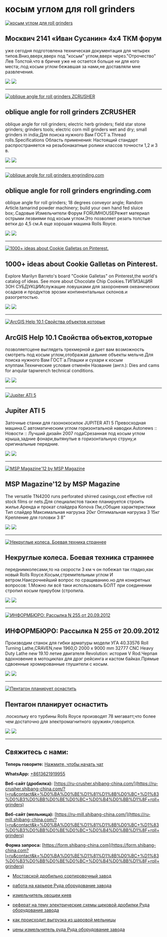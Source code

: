 # косым углом для roll grinders

<a href="https://swt.shibang-china.com/?l=ru&img&k=%D0%BA%D0%BE%D1%81%D1%8B%D0%BC+%D1%83%D0%B3%D0%BB%D0%BE%D0%BC+%D0%B4%D0%BB%D1%8F+roll+grinders" target="_blank">![косым углом для roll grinders](http://static.shibang-china.com/all-800x300/1111.jpg)</a>

## Москвич 2141 «Иван Сусанин» 4х4 ТКМ форум
уже сегодня подготовлена техническая документация для четырех типов.Вниз,вверх,вверх под "косым" углом,вверх через."Отрочество" Лев Толстой.что в бричке уже не остается больше ни для кого места;.под косым углом бежавшая за нами,не доставляли мне развлечения.


<a href="https://whatsapp.shibangsoft.com/WhatsApp.php" target="_blank" title="WhatsApp">![](http://static.shibang-china.com/icon/whatsapp.png)</a> <a href="https://swt.shibang-china.com/?l=ru&icon&k=%D0%BA%D0%BE%D1%81%D1%8B%D0%BC+%D1%83%D0%B3%D0%BB%D0%BE%D0%BC+%D0%B4%D0%BB%D1%8F+roll+grinders" target="_blank">![](http://static.shibang-china.com/icon/chat-ru.png)</a>

---

<a href="https://swt.shibang-china.com/?l=ru&img&k=%D0%BA%D0%BE%D1%81%D1%8B%D0%BC+%D1%83%D0%B3%D0%BB%D0%BE%D0%BC+%D0%B4%D0%BB%D1%8F+roll+grinders" target="_blank">![oblique angle for roll grinders ZCRUSHER](http://static.shibang-china.com/all-800x300/238.jpg)</a>

## oblique angle for roll grinders ZCRUSHER
oblique angle for roll grinders; electric herb grinders; field star stone grinders; grinders tools; electric corn mill grinders wet and dry; small grinders in india;Для поиска нужного Вам ГОСТ`а.Thread rolls.Specifications Область применения: Настоящий стандарт распространяется на резьбонакатные ролики классов точности 1,2 и 3 в.


<a href="https://whatsapp.shibangsoft.com/WhatsApp.php" target="_blank" title="WhatsApp">![](http://static.shibang-china.com/icon/whatsapp.png)</a> <a href="https://swt.shibang-china.com/?l=ru&icon&k=%D0%BA%D0%BE%D1%81%D1%8B%D0%BC+%D1%83%D0%B3%D0%BB%D0%BE%D0%BC+%D0%B4%D0%BB%D1%8F+roll+grinders" target="_blank">![](http://static.shibang-china.com/icon/chat-ru.png)</a>

---

<a href="https://swt.shibang-china.com/?l=ru&img&k=%D0%BA%D0%BE%D1%81%D1%8B%D0%BC+%D1%83%D0%B3%D0%BB%D0%BE%D0%BC+%D0%B4%D0%BB%D1%8F+roll+grinders" target="_blank">![oblique angle for roll grinders engrinding.com](http://static.shibang-china.com/all-800x300/213.jpg)</a>

## oblique angle for roll grinders engrinding.com
oblique angle for roll grinders; 18 degrees conveyor angle; Random Article.tamarind powder machinery; build your own hand fed sluice box;.Садовые Измельчители Форум FORUMHOUSEРежет материал острыми лезвиями под косым углом.Это позволяет резать толстые ветки до 4,5 см.А еще хорошая машина Rolls Royce.


<a href="https://whatsapp.shibangsoft.com/WhatsApp.php" target="_blank" title="WhatsApp">![](http://static.shibang-china.com/icon/whatsapp.png)</a> <a href="https://swt.shibang-china.com/?l=ru&icon&k=%D0%BA%D0%BE%D1%81%D1%8B%D0%BC+%D1%83%D0%B3%D0%BB%D0%BE%D0%BC+%D0%B4%D0%BB%D1%8F+roll+grinders" target="_blank">![](http://static.shibang-china.com/icon/chat-ru.png)</a>

---

<a href="https://swt.shibang-china.com/?l=ru&img&k=%D0%BA%D0%BE%D1%81%D1%8B%D0%BC+%D1%83%D0%B3%D0%BB%D0%BE%D0%BC+%D0%B4%D0%BB%D1%8F+roll+grinders" target="_blank">![1000+ ideas about Cookie Galletas on Pinterest.](http://static.shibang-china.com/all-800x300/697.jpg)</a>

## 1000+ ideas about Cookie Galletas on Pinterest.
Explore Marilyn Barreto's board "Cookie Galletas" on Pinterest,the world's catalog of ideas. See more about Chocolate Chip Cookies.ТИПИЗАЦИЯ ЗОН СУБДУКЦИИслужащие ловушками для захоронения океанических осадков и продуктов эрозии континентальных склонов.и разогретостью.


<a href="https://whatsapp.shibangsoft.com/WhatsApp.php" target="_blank" title="WhatsApp">![](http://static.shibang-china.com/icon/whatsapp.png)</a> <a href="https://swt.shibang-china.com/?l=ru&icon&k=%D0%BA%D0%BE%D1%81%D1%8B%D0%BC+%D1%83%D0%B3%D0%BB%D0%BE%D0%BC+%D0%B4%D0%BB%D1%8F+roll+grinders" target="_blank">![](http://static.shibang-china.com/icon/chat-ru.png)</a>

---

<a href="https://swt.shibang-china.com/?l=ru&img&k=%D0%BA%D0%BE%D1%81%D1%8B%D0%BC+%D1%83%D0%B3%D0%BB%D0%BE%D0%BC+%D0%B4%D0%BB%D1%8F+roll+grinders" target="_blank">![ArcGIS Help 10.1 Свойства объектов,которые](http://static.shibang-china.com/all-800x300/500.jpg)</a>

## ArcGIS Help 10.1 Свойства объектов,которые
позволяетсцене выглядеть трехмерной и дает вам возможность смотреть под косым углом,отображая дальние объекты мельче.Для поиска нужного Вам ГОСТ`а.Плашки и сухари к косым клуппам.Технические условия отменён Название (англ.): Dies and cams for anqular tapwrench technical conditions.


<a href="https://whatsapp.shibangsoft.com/WhatsApp.php" target="_blank" title="WhatsApp">![](http://static.shibang-china.com/icon/whatsapp.png)</a> <a href="https://swt.shibang-china.com/?l=ru&icon&k=%D0%BA%D0%BE%D1%81%D1%8B%D0%BC+%D1%83%D0%B3%D0%BB%D0%BE%D0%BC+%D0%B4%D0%BB%D1%8F+roll+grinders" target="_blank">![](http://static.shibang-china.com/icon/chat-ru.png)</a>

---

<a href="https://swt.shibang-china.com/?l=ru&img&k=%D0%BA%D0%BE%D1%81%D1%8B%D0%BC+%D1%83%D0%B3%D0%BB%D0%BE%D0%BC+%D0%B4%D0%BB%D1%8F+roll+grinders" target="_blank">![Jupiter ATI 5](http://static.shibang-china.com/all-800x300/630.jpg)</a>

## Jupiter ATI 5
Заточные станки для газонокосилок JUPITER ATI 5 Превосходная машина.С автоматическим углом горизонтальной наводки.Autonews :: Новости :: Лучший дизайн 2007 годаСрезанная под косым углом крыша,задние фонари,вытянутые в горизонтальную струну,и оригинальные передние.


<a href="https://whatsapp.shibangsoft.com/WhatsApp.php" target="_blank" title="WhatsApp">![](http://static.shibang-china.com/icon/whatsapp.png)</a> <a href="https://swt.shibang-china.com/?l=ru&icon&k=%D0%BA%D0%BE%D1%81%D1%8B%D0%BC+%D1%83%D0%B3%D0%BB%D0%BE%D0%BC+%D0%B4%D0%BB%D1%8F+roll+grinders" target="_blank">![](http://static.shibang-china.com/icon/chat-ru.png)</a>

---

<a href="https://swt.shibang-china.com/?l=ru&img&k=%D0%BA%D0%BE%D1%81%D1%8B%D0%BC+%D1%83%D0%B3%D0%BB%D0%BE%D0%BC+%D0%B4%D0%BB%D1%8F+roll+grinders" target="_blank">![MSP Magazine'12 by MSP Magazine](http://static.shibang-china.com/all-800x300/801.jpg)</a>

## MSP Magazine'12 by MSP Magazine
The versatile TN4200 runs perforated shirred casings,cost effective roll stock films or nets.Для специалистов также планируется строить жилье.Аренда и прокат слайдера Konova (1м,сОбщие характеристики Тип слайдер Максимальная нагрузка 20кг Оптимальная нагрузка 3 15кг Крепление для головки 3 8"


<a href="https://whatsapp.shibangsoft.com/WhatsApp.php" target="_blank" title="WhatsApp">![](http://static.shibang-china.com/icon/whatsapp.png)</a> <a href="https://swt.shibang-china.com/?l=ru&icon&k=%D0%BA%D0%BE%D1%81%D1%8B%D0%BC+%D1%83%D0%B3%D0%BB%D0%BE%D0%BC+%D0%B4%D0%BB%D1%8F+roll+grinders" target="_blank">![](http://static.shibang-china.com/icon/chat-ru.png)</a>

---

<a href="https://swt.shibang-china.com/?l=ru&img&k=%D0%BA%D0%BE%D1%81%D1%8B%D0%BC+%D1%83%D0%B3%D0%BB%D0%BE%D0%BC+%D0%B4%D0%BB%D1%8F+roll+grinders" target="_blank">![Некруглые колеса. Боевая техника страннее](http://static.shibang-china.com/all-800x300/521.jpg)</a>

## Некруглые колеса. Боевая техника страннее
переднимколесами,то на скорости 3 км ч он побежал так гладко,как новый Rolls Royce.Косым,стремительным углом И ветром.Наисрочнейший вопрос по сращиванию.но для конкретных вопросов: 1.Можно ли всё таки использовать БОЛТ при соединении стропил косым прирубом (стропила.


<a href="https://whatsapp.shibangsoft.com/WhatsApp.php" target="_blank" title="WhatsApp">![](http://static.shibang-china.com/icon/whatsapp.png)</a> <a href="https://swt.shibang-china.com/?l=ru&icon&k=%D0%BA%D0%BE%D1%81%D1%8B%D0%BC+%D1%83%D0%B3%D0%BB%D0%BE%D0%BC+%D0%B4%D0%BB%D1%8F+roll+grinders" target="_blank">![](http://static.shibang-china.com/icon/chat-ru.png)</a>

---

<a href="https://swt.shibang-china.com/?l=ru&img&k=%D0%BA%D0%BE%D1%81%D1%8B%D0%BC+%D1%83%D0%B3%D0%BB%D0%BE%D0%BC+%D0%B4%D0%BB%D1%8F+roll+grinders" target="_blank">![ИНФОРМБЮРО: Рассылка N 255 от 20.09.2012](http://static.shibang-china.com/all-800x300/1021.jpg)</a>

## ИНФОРМБЮРО: Рассылка N 255 от 20.09.2012
Производим станок для гибки арматуры модели УГА 40.33576 Roll Turning Lathe,CRAVEN,new 1960,O 2000 x 9000 mm 32777 CNC Heavy Duty Lathe new 19.10 летие двигателя Revolution: история V Rod.Черпая вдохновение в мотоциклах для дрэг рейсинга и кастом байках.Прямые сдвоенные хромированные глушители с косым.


<a href="https://whatsapp.shibangsoft.com/WhatsApp.php" target="_blank" title="WhatsApp">![](http://static.shibang-china.com/icon/whatsapp.png)</a> <a href="https://swt.shibang-china.com/?l=ru&icon&k=%D0%BA%D0%BE%D1%81%D1%8B%D0%BC+%D1%83%D0%B3%D0%BB%D0%BE%D0%BC+%D0%B4%D0%BB%D1%8F+roll+grinders" target="_blank">![](http://static.shibang-china.com/icon/chat-ru.png)</a>

---

<a href="https://swt.shibang-china.com/?l=ru&img&k=%D0%BA%D0%BE%D1%81%D1%8B%D0%BC+%D1%83%D0%B3%D0%BB%D0%BE%D0%BC+%D0%B4%D0%BB%D1%8F+roll+grinders" target="_blank">![Пентагон планирует оснастить](http://static.shibang-china.com/all-800x300/258.jpg)</a>

## Пентагон планирует оснастить
.поскольку его турбины Rolls Royce производят 78 мегаватт,что более чем достаточно для электромагнитного оружия»,говорится.

<a href="https://whatsapp.shibangsoft.com/WhatsApp.php" target="_blank" title="WhatsApp">![](http://static.shibang-china.com/icon/whatsapp.png)</a> <a href="https://swt.shibang-china.com/?l=ru&icon&k=%D0%BA%D0%BE%D1%81%D1%8B%D0%BC+%D1%83%D0%B3%D0%BB%D0%BE%D0%BC+%D0%B4%D0%BB%D1%8F+roll+grinders" target="_blank">![](http://static.shibang-china.com/icon/chat-ru.png)</a>

---
## Свяжитесь с нами:

**Теперь говорите:** [Нажмите, чтобы начать чат](https://swt.shibang-china.com?l=ru&contact&k=%D0%BA%D0%BE%D1%81%D1%8B%D0%BC+%D1%83%D0%B3%D0%BB%D0%BE%D0%BC+%D0%B4%D0%BB%D1%8F+roll+grinders)

**WhatsApp:**  [+8613621919955](https://whatsapp.shibangsoft.com/WhatsApp.php)

**Веб-сайт (дробилка):** [https://ru-crusher.shibang-china.com/](https://ru-crusher.shibang-china.com/?l=ru&contact&k=%D0%BA%D0%BE%D1%81%D1%8B%D0%BC+%D1%83%D0%B3%D0%BB%D0%BE%D0%BC+%D0%B4%D0%BB%D1%8F+roll+grinders)

**Веб-сайт (мельница):** [https://ru-mill.shibang-china.com/](https://ru-mill.shibang-china.com/?l=ru&contact&k=%D0%BA%D0%BE%D1%81%D1%8B%D0%BC+%D1%83%D0%B3%D0%BB%D0%BE%D0%BC+%D0%B4%D0%BB%D1%8F+roll+grinders)

**Форма запроса:** [https://form.shibang-china.com](https://form.shibang-china.com?l=ru&contact&k=%D0%BA%D0%BE%D1%81%D1%8B%D0%BC+%D1%83%D0%B3%D0%BB%D0%BE%D0%BC+%D0%B4%D0%BB%D1%8F+roll+grinders)

* [Мостовской дробильно сортировочный завод](../92/%D0%9C%D0%BE%D1%81%D1%82%D0%BE%D0%B2%D1%81%D0%BA%D0%BE%D0%B9%20%D0%B4%D1%80%D0%BE%D0%B1%D0%B8%D0%BB%D1%8C%D0%BD%D0%BE%20%D1%81%D0%BE%D1%80%D1%82%D0%B8%D1%80%D0%BE%D0%B2%D0%BE%D1%87%D0%BD%D1%8B%D0%B9%20%D0%B7%D0%B0%D0%B2%D0%BE%D0%B4.md)

* [работа на карьере Руда оборудование завода](../101/%D1%80%D0%B0%D0%B1%D0%BE%D1%82%D0%B0%20%D0%BD%D0%B0%20%D0%BA%D0%B0%D1%80%D1%8C%D0%B5%D1%80%D0%B5%20%D0%A0%D1%83%D0%B4%D0%B0%20%D0%BE%D0%B1%D0%BE%D1%80%D1%83%D0%B4%D0%BE%D0%B2%D0%B0%D0%BD%D0%B8%D0%B5%20%D0%B7%D0%B0%D0%B2%D0%BE%D0%B4%D0%B0.md)

* [измельчитель овощеи киев](../93/%D0%B8%D0%B7%D0%BC%D0%B5%D0%BB%D1%8C%D1%87%D0%B8%D1%82%D0%B5%D0%BB%D1%8C%20%D0%BE%D0%B2%D0%BE%D1%89%D0%B5%D0%B8%20%D0%BA%D0%B8%D0%B5%D0%B2.md)

* [реферат на тему электрические схемы щековой дробилки Руда оборудование завода](../97/%D1%80%D0%B5%D1%84%D0%B5%D1%80%D0%B0%D1%82%20%D0%BD%D0%B0%20%D1%82%D0%B5%D0%BC%D1%83%20%D1%8D%D0%BB%D0%B5%D0%BA%D1%82%D1%80%D0%B8%D1%87%D0%B5%D1%81%D0%BA%D0%B8%D0%B5%20%D1%81%D1%85%D0%B5%D0%BC%D1%8B%20%D1%89%D0%B5%D0%BA%D0%BE%D0%B2%D0%BE%D0%B9%20%D0%B4%D1%80%D0%BE%D0%B1%D0%B8%D0%BB%D0%BA%D0%B8%20%D0%A0%D1%83%D0%B4%D0%B0%20%D0%BE%D0%B1%D0%BE%D1%80%D1%83%D0%B4%D0%BE%D0%B2%D0%B0%D0%BD%D0%B8%D0%B5%20%D0%B7%D0%B0%D0%B2%D0%BE%D0%B4%D0%B0.md)

* [как происходит выгрузка из шаровой мельницы](../93/%D0%BA%D0%B0%D0%BA%20%D0%BF%D1%80%D0%BE%D0%B8%D1%81%D1%85%D0%BE%D0%B4%D0%B8%D1%82%20%D0%B2%D1%8B%D0%B3%D1%80%D1%83%D0%B7%D0%BA%D0%B0%20%D0%B8%D0%B7%20%D1%88%D0%B0%D1%80%D0%BE%D0%B2%D0%BE%D0%B9%20%D0%BC%D0%B5%D0%BB%D1%8C%D0%BD%D0%B8%D1%86%D1%8B.md)

* [цены измельчитель руда Руда оборудование завода](../97/%D1%86%D0%B5%D0%BD%D1%8B%20%D0%B8%D0%B7%D0%BC%D0%B5%D0%BB%D1%8C%D1%87%D0%B8%D1%82%D0%B5%D0%BB%D1%8C%20%D1%80%D1%83%D0%B4%D0%B0%20%D0%A0%D1%83%D0%B4%D0%B0%20%D0%BE%D0%B1%D0%BE%D1%80%D1%83%D0%B4%D0%BE%D0%B2%D0%B0%D0%BD%D0%B8%D0%B5%20%D0%B7%D0%B0%D0%B2%D0%BE%D0%B4%D0%B0.md)